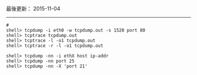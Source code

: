 
最後更新： 2015-11-04        

---

```console
# 
shell> tcpdump -i eth0 -w tcpdump.out -s 1520 port 80
shell> tcptrace tcpdump.out
shell> tcptrace -l -o1 tcpdump.out
shell> tcptrace -r -l -o1 tcpdump.out

shell> tcpdump -nn -i ethX host ip-addr
shell> tcpdump -nn port 25
shell> tcpdump -nn -X 'port 21' 
```





